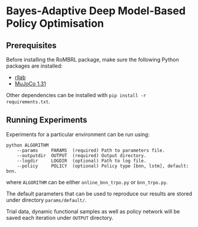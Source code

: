 # Bayes-Adaptive Deep Model-Based Policy Optimisation

## Prerequisites

Before installing the RoMBRL package, make sure the following Python packages are installed:
 * [rllab](https://github.com/rll/rllab)
 * [MuJoCo 1.31](https://www.roboti.us/license.html)

Other dependencies can be installed with `pip install -r requirements.txt`.

## Running Experiments

Experiments for a particular environment can be run using:

```
python ALGORITHM
    --params     PARAMS  (required) Path to parameters file.
    --outputdir  OUTPUT  (required) Output directory.
    --logdir     LOGDIR  (optional) Path to log file.
    --policy	 POLICY  (optional) Policy type [bnn, lstm], default: bnn.
```

where `ALGORITHM` can be either `online_bnn_trpo.py` or `bnn_trpo.py`.

The default parameters that can be used to reproduce our results are stored under directory `params/default/`.

Trial data, dynamic functional samples as well as policy network will be saved each iteration under `OUTPUT` directory.